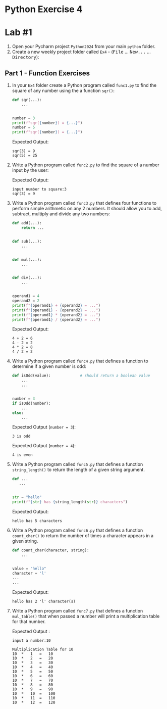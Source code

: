 # Python Exercise 4

# Lab #1


1. Open your Pycharm project `Python2024` from your main `python` folder.
1. Create a new weekly project folder called `Ex4` -  (<kbd>File</kbd> ... <kbd>New...</kbd> ... <kbd>Directory</kbd>):

## Part 1 - Function Exercises

1.  In your `Ex4` folder create a Python program called `func1.py` to find the square of any number using the a function `sqr()`:

    ```python
    def sqr(...):
        ...


    number = 3
    print(f"sqr({number}) = {...}")
    number = 5
    print(f"sqr({number}) = {...}")
    ```

    Expected Output:
    ```
    sqr(3) = 9
    sqr(5) = 25
    ```

2.  Write a Python program called `func2.py` to find the square of a number input by the user:

    Expected Output:
    ```
    input number to square:3
    sqr(3) = 9
    ```

   
3.  Write a Python program called `func3.py` that defines four functions to perform simple arithmetic on any 2 numbers.  It should allow you to add, subtract, multiply and divide any two numbers:

    ```python
    def add(...):
        return ...


    def sub(...):
        ...


    def mul(...):
        ...


    def div(...):
        ...


    operand1 = 4
    operand2 = 2
    print(f"{operand1} + {operand2} = ...")
    print(f"{operand1} - {operand2} = ...")
    print(f"{operand1} * {operand2} = ...")
    print(f"{operand1} / {operand2} = ...")
    ```

    Expected Output:
    ```
    4 + 2 = 6
    4 - 2 = 2
    4 * 2 = 8
    4 / 2 = 2
    ```

4.  Write a Python program called `func4.py` that defines a function to determine if a given number is odd:

    ```python
    def isOdd(value):             # should return a boolean value
        ...
        ...
    

    number = 3
    if isOdd(number):
        ...
    else:
        ...

    ```

    Expected Output (`number = 3`):
    ```
    3 is odd
    ```

    Expected Output (`number = 4`):
    ```
    4 is even
    ```

5. Write a Python program called `func5.py` that defines a function `string_length()` to return the length of a given string argument.
   
    ```python
    def ...
       ...


    str = "hello"
    print(f"{str} has {string_length(str)} characters")
    ```

    Expected Output:
    ```
    hello has 5 characters
    ```

6. Write a Python program called `func6.py` that defines a function `count_char()` to return the number of times a character appears in a given string.
   
    ```python
    def count_char(character, string):
        ...


    value = "hello"
    character = 'l'
    ...
    ...    
    ```

    Expected Output:
    ```
    hello has 2 'l' character(s)
    ```

1. Write a Python program called `func7.py` that defines a function `mul_table()` that when passed a number will print a multiplication table for that number.

    Expected Output :
    ```    
    input a number:10

    Multiplication Table for 10
    10	*	1	=	10
    10	*	2	=	20
    10	*	3	=	30
    10	*	4	=	40
    10	*	5	=	50
    10	*	6	=	60
    10	*	7	=	70
    10	*	8	=	80
    10	*	9	=	90
    10	*	10	=	100
    10	*	11	=	110
    10	*	12	=	120
    ```
